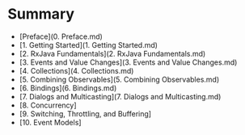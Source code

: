 # Summary
* [Preface](0. Preface.md)
* [1. Getting Started](1. Getting Started.md)
* [2. RxJava Fundamentals](2. RxJava Fundamentals.md)
* [3. Events and Value Changes](3. Events and Value Changes.md)
* [4. Collections](4. Collections.md)
* [5. Combining Observables](5. Combining Observables.md)
* [6. Bindings](6. Bindings.md)
* [7. Dialogs and Multicasting](7. Dialogs and Multicasting.md)
* [8. Concurrency]
* [9. Switching, Throttling, and Buffering]
* [10. Event Models]
